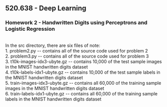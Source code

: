 ## 520.638 - Deep Learning
### Homework 2 - Handwritten Digits using Perceptrons and Logistic Regression
<br>
In the src directory, there are six files of note: <br>
1. problem2.py  --  contains all of the source code used for problem 2 <br>
2. problem3.py  --  contains all of the source code used for problem 3 <br>
3. t10k-images-idx3-ubyte.gz -- contains 10,000 of the test sample images in the MNIST handwritten digits dataset <br>
4. t10k-labels-idx1-ubyte.gz -- contains 10,000 of the test sample labels in the MNIST handwritten digits dataset <br> 
5. train-images-idx3-ubyte.gz -- contains all 60,000 of the training sample images in the MNIST handwritten digits dataset <br> 
6. train-labels-idx1-ubyte.gz -- contains all 60,000 of the training sample labels in the MNIST handwritten digits dataset <br>

